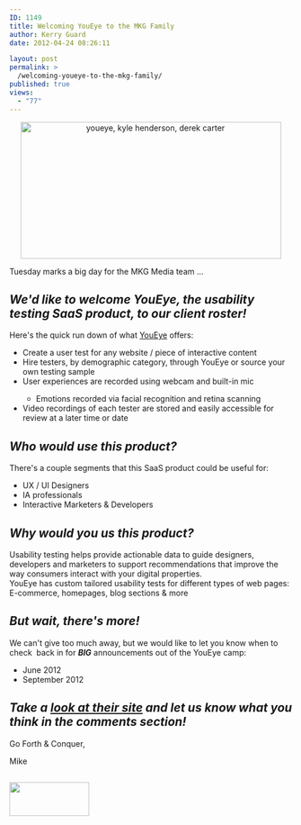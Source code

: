 ```yaml
---
ID: 1149
title: Welcoming YouEye to the MKG Family
author: Kerry Guard
date: 2012-04-24 08:26:11

layout: post
permalink: >
  /welcoming-youeye-to-the-mkg-family/
published: true
views:
  - "77"
---
```

<p style="text-align: center;"><img class="aligncenter  wp-image-1150" title="youeye metrics" src="http://mkgmediagroup.com/wp-content/uploads/2012/04/youeye-metrics.png" alt="youeye, kyle henderson, derek carter" width="464" height="243" /></p>
<p style="text-align: left;">Tuesday marks a big day for the MKG Media team ...</p>

<h2 style="text-align: left;"><em>We'd like to welcome YouEye, the usability testing SaaS product, to our client roster!</em></h2>
Here's the quick run down of what <a href="http://youeye.com" target="_blank">YouEye</a> offers:
<ul>
	<li>Create a user test for any website / piece of interactive content</li>
	<li>Hire testers, by demographic category, through YouEye or source your own testing sample</li>
	<li>User experiences are recorded using webcam and built-in mic</li>
<ul>
	<li>Emotions recorded via facial recognition and retina scanning</li>
</ul>
	<li>Video recordings of each tester are stored and easily accessible for review at a later time or date</li>
</ul>
<h2><em>Who would use this product?</em></h2>
There's a couple segments that this SaaS product could be useful for:
<ul>
	<li>UX / UI Designers</li>
	<li>IA professionals</li>
	<li>Interactive Marketers &amp; Developers</li>
</ul>
<div>
<h2><em>Why would you us this product?</em></h2>
Usability testing helps provide actionable data to guide designers, developers and marketers to support recommendations that improve the way consumers interact with your digital properties.

</div>
<div>YouEye has custom tailored usability tests for different types of web pages: E-commerce, homepages, blog sections &amp; more</div>
<h2><em>But wait, there's more!</em></h2>
We can't give too much away, but we would like to let you know when to check  back in for <em><strong>BIG</strong></em> announcements out of the YouEye camp:
<ul>
	<li>June 2012</li>
	<li>September 2012</li>
</ul>
<h2><em>Take a <a href="http://youeye.com" target="_blank">look at their site</a> and let us know what you think in the comments section!</em></h2>
Go Forth &amp; Conquer,

Mike
<h2><img class="wp-image-1153 aligncenter" title="youeye logo" src="http://mkgmediagroup.com/wp-content/uploads/2012/04/youeye-logo1.png" alt="" width="142" height="60" /></h2>